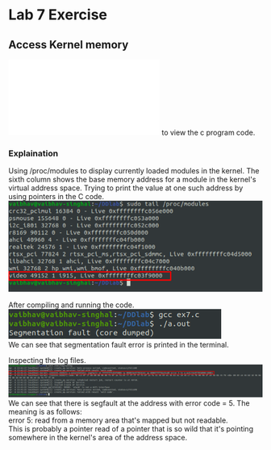 # Lab 7 Exercise
## Access Kernel memory
![Click here](./ex7/ex7.c) to view the c program code.  
### Explaination

Using /proc/modules to display currently loaded modules in the kernel. The sixth column shows the base memory address for a module in the kernel's virtual address space. Trying to print the value at one such address by using pointers in the C code.  
![1](./ex7/ex7ss/1.png)  


After compiling and running the code.
![2](./ex7/ex7ss/2.png)  
We can see that segmentation fault error is printed in the terminal.  

Inspecting the log files.
![3](./ex7/ex7ss/3.png)  
We can see that there is segfault at the address with error code = 5. The meaning is as follows:  
error 5: read from a memory area that's mapped but not readable.  
This is probably a pointer read of a pointer that is so wild that it's pointing somewhere in the kernel's area of the address space.  
